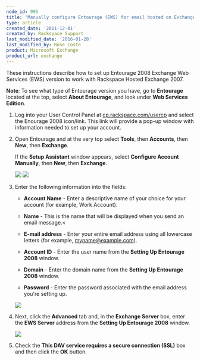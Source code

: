 ```yaml
---
node_id: 995
title: 'Manually configure Entourage (EWS) for email hosted on Exchange 2007'
type: article
created_date: '2011-12-01'
created_by: Rackspace Support
last_modified_date: '2016-01-28'
last_modified_by: Rose Coste
product: Microsoft Exchange
product_url: exchange
---
```


These instructions describe how to set up Entourage 2008
Exchange Web Services (EWS) version to work with Rackspace Hosted Exchange 2007.

**Note**: To see what type
of Entourage version you have, go to **Entourage** located at the top, select
**About Entourage**, and look under **Web Services
Edition**.


1. Log into your
   User Control Panel
   at [cp.rackspace.com/usercp](http://cp.rackspace.com/usercp)
   and select the Enourage 2008 icon/link. This link will provide a pop-up
   window with information needed to set up
   your account.

2. Open Entourage and at the very top
   select **Tools**, then **Accounts**, then **New**, then
   **Exchange**.

   If the **Setup Assistant** window appears, select **Configure
   Account Manually**, then **New**,
   then **Exchange**.

   ![](http://c939102.r2.cf2.rackcdn.com/(E%26A)Entourage2008EWSExchange.png)
   ![](http://c939102.r2.cf2.rackcdn.com/(E%26A)Entourage2008EWSExchange2.png)

3. Enter the following information into the fields:

   - **Account Name** - Enter a descriptive name of your
     choice for your account (for example, Work Account).

   - **Name** - This is the name that will be displayed
     when you send an email message.<

   - **E-mail address** - Enter your entire email
     address using all lowercase letters (for example,
     myname@example.com).

   - **Account ID** - Enter the user name from the
     **Setting Up Entourage 2008** window.

   - **Domain** - Enter the domain name from the **Setting
     Up Entourage 2008** window.

   - **Password** - Enter the password associated with
    the email address you're setting up.

   ![](http://c939102.r2.cf2.rackcdn.com/(E%26A)Entourage2008EWSExchange4.png)

4. Next, click the **Advanced** tab and, in the
   **Exchange Server** box, enter the **EWS Server** address from
   the **Setting Up Entourage 2008** window.

   ![](http://c939102.r2.cf2.rackcdn.com/(E%26A)Entourage2008EWSExchange5.png)

5. Check the **This DAV service requires a secure
   connection (SSL)** box and then click the **OK** button.
